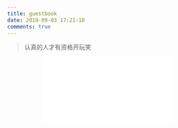 ```yaml
---
title: guestbook
date: 2019-09-03 17:21:10
comments: true
---
```

<blockquote class="blockquote-center">
    认真的人才有资格开玩笑
</blockquote>

<div style="width: 340px; margin: 0 auto;">
    <iframe frameborder="no" border="0" marginwidth="0" marginheight="0" src="//music.163.com/outchain/player?type=2&id=26672926&auto=0&height=66" oncontextmenu="return false"></iframe>
</div>
